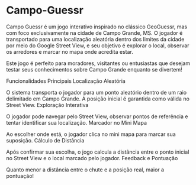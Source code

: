 # Campo-Guessr
Campo Guessr é um jogo interativo inspirado no clássico GeoGuessr, mas com foco exclusivamente na cidade de Campo Grande, MS. O jogador é transportado para uma localização aleatória dentro dos limites da cidade por meio do Google Street View, e seu objetivo é explorar o local, observar os arredores e marcar no mapa onde acredita estar.

Este jogo é perfeito para moradores, visitantes ou entusiastas que desejam testar seus conhecimentos sobre Campo Grande enquanto se divertem!

Funcionalidades Principais
Localização Aleatória

O sistema transporta o jogador para um ponto aleatório dentro de um raio delimitado em Campo Grande.
A posição inicial é garantida como válida no Street View.
Exploração Interativa

O jogador pode navegar pelo Street View, observar pontos de referência e tentar identificar sua localização.
Marcador no Mini Mapa

Ao escolher onde está, o jogador clica no mini mapa para marcar sua suposição.
Cálculo de Distância

Após confirmar sua escolha, o jogo calcula a distância entre o ponto inicial no Street View e o local marcado pelo jogador.
Feedback e Pontuação

Quanto menor a distância entre o chute e a posição real, maior a pontuação!
